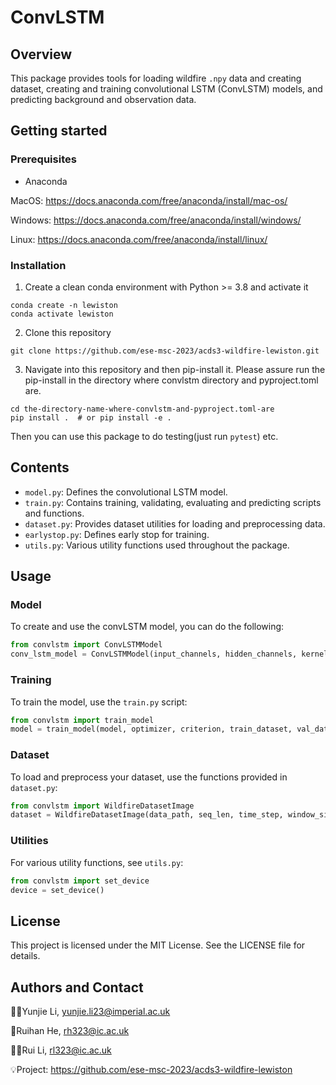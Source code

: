 # ConvLSTM

## Overview

This package provides tools for loading wildfire `.npy` data and creating dataset, creating and training convolutional LSTM (ConvLSTM) models, and predicting background and observation data.

## Getting started

### Prerequisites

* Anaconda

MacOS: https://docs.anaconda.com/free/anaconda/install/mac-os/

Windows: https://docs.anaconda.com/free/anaconda/install/windows/

Linux: https://docs.anaconda.com/free/anaconda/install/linux/

### Installation

1. Create a clean conda environment with Python >= 3.8 and activate it

```shell
conda create -n lewiston
conda activate lewiston
```

2. Clone this repository

```shell
git clone https://github.com/ese-msc-2023/acds3-wildfire-lewiston.git
```

3. Navigate into this repository and then pip-install it. Please assure run the pip-install in the directory where convlstm directory and pyproject.toml are.

```shell
cd the-directory-name-where-convlstm-and-pyproject.toml-are
pip install .  # or pip install -e .
```

Then you can use this package to do testing(just run `pytest`) etc.

## Contents

- `model.py`: Defines the convolutional LSTM model.
- `train.py`: Contains training, validating, evaluating and predicting scripts and functions.
- `dataset.py`: Provides dataset utilities for loading and preprocessing data.
- `earlystop.py`: Defines early stop for training.
- `utils.py`: Various utility functions used throughout the package.

## Usage

### Model

To create and use the convLSTM model, you can do the following:

```python
from convlstm import ConvLSTMModel
conv_lstm_model = ConvLSTMModel(input_channels, hidden_channels, kernel_size, padding, activation, frame_size, num_layers)
```

### Training

To train the model, use the `train.py` script:

```python
from convlstm import train_model
model = train_model(model, optimizer, criterion, train_dataset, val_dataset, batch_size, num_epochs, patience, delta, path)
```

### Dataset

To load and preprocess your dataset, use the functions provided in `dataset.py`:

```python
from convlstm import WildfireDatasetImage
dataset = WildfireDatasetImage(data_path, seq_len, time_step, window_size, img_size, transform)
```

### Utilities

For various utility functions, see `utils.py`:

```python
from convlstm import set_device
device = set_device()
```

## License

This project is licensed under the MIT License. See the LICENSE file for details.

## Authors and Contact

🙋‍♀️Yunjie Li, yunjie.li23@imperial.ac.uk

🙋Ruihan He, rh323@ic.ac.uk

🙋‍♂️Rui Li, rl323@ic.ac.uk

💡Project: https://github.com/ese-msc-2023/acds3-wildfire-lewiston

